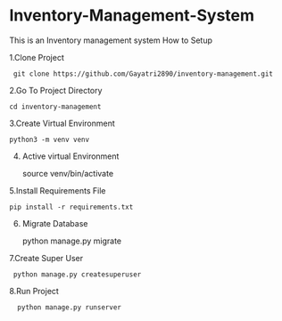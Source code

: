 # Inventory-Management-System
This is an Inventory management system 
How to Setup


1.Clone Project
   
     git clone https://github.com/Gayatri2890/inventory-management.git


 

 2.Go To Project Directory
   
    cd inventory-management


   
 3.Create Virtual Environment
 
    python3 -m venv venv



    
 4. Active virtual Environment
   
      source venv/bin/activate




  5.Install Requirements File
    
    pip install -r requirements.txt



  6. Migrate Database
     
     python manage.py migrate




 7.Create Super User
    
     python manage.py createsuperuser
    




  8.Run Project

      python manage.py runserver
